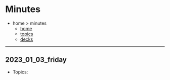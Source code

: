 # Minutes

- home > minutes
  - [home](README.md)
  - [topics](topics.md)
  - [decks](decks.md)

---

## 2023_01_03_friday

- Topics:
